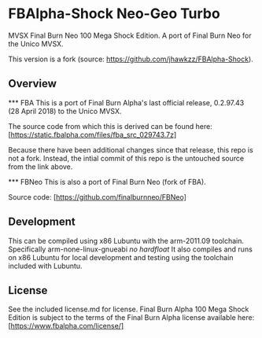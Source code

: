 # FBAlpha-Shock Neo-Geo Turbo
MVSX Final Burn Neo 100 Mega Shock Edition. A port of Final Burn Neo for the Unico MVSX.

This version is a fork (source: https://github.com/jhawkzz/FBAlpha-Shock).

## Overview 

*** FBA 
This is a port of Final Burn Alpha's last official release, 0.2.97.43 (28 April 2018) to the Unico MVSX.

The source code from which this is derived can be found here: [https://static.fbalpha.com/files/fba_src_029743.7z]

Because there have been additional changes since that release, this repo is not a fork. Instead, the intial commit of this repo is the untouched source from the link above.

*** FBNeo
This is also a port of Final Burn Neo (fork of FBA).

Source code: [https://github.com/finalburnneo/FBNeo]

## Development
This can be compiled using x86 Lubuntu with the arm-2011.09 toolchain. Specifically arm-none-linux-gnueabi *no hardfloat* 
It also compiles and runs on x86 Lubuntu for local development and testing using the toolchain included with Lubuntu.

## License
See the included license.md for license. Final Burn Alpha 100 Mega Shock Edition is subject to the terms of the Final Burn Alpha license available here: [https://www.fbalpha.com/license/]
